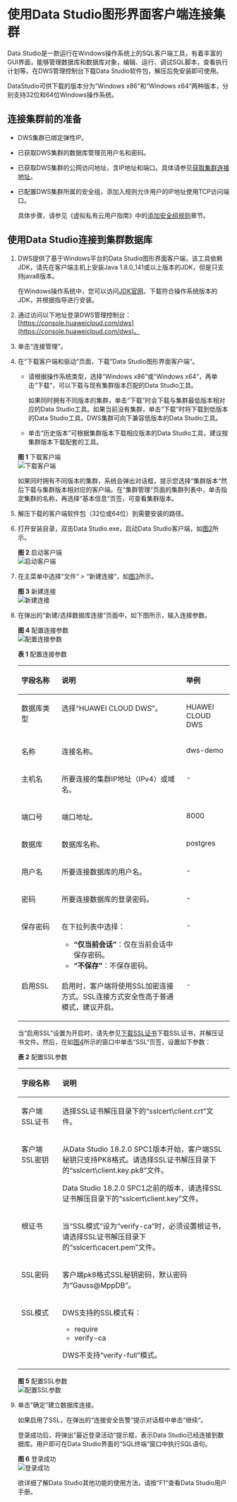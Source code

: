 # 使用Data Studio图形界面客户端连接集群<a name="dws_01_0094"></a>

Data Studio是一款运行在Windows操作系统上的SQL客户端工具，有着丰富的GUI界面，能够管理数据库和数据库对象，编辑、运行、调试SQL脚本，查看执行计划等。在DWS管理控制台下载Data Studio软件包，解压后免安装即可使用。

DataStudio可供下载的版本分为“Windows x86“和“Windows x64“两种版本，分别支持32位和64位Windows操作系统。

## 连接集群前的准备<a name="section83156195500"></a>

-   DWS集群已绑定弹性IP。
-   已获取DWS集群的数据库管理员用户名和密码。
-   已获取DWS集群的公网访问地址，含IP地址和端口。具体请参见[获取集群连接地址](获取集群连接地址.md)。
-   已配置DWS集群所属的安全组，添加入规则允许用户的IP地址使用TCP访问端口。

    具体步骤，请参见《虚拟私有云用户指南》中的[添加安全组规则](https://support.huaweicloud.com/usermanual-vpc/zh-cn_topic_0030969470.html)章节。


## 使用Data Studio连接到集群数据库<a name="section12757151571018"></a>

1.  DWS提供了基于Windows平台的Data Studio图形界面客户端，该工具依赖JDK，请先在客户端主机上安装Java 1.8.0\_141或以上版本的JDK，但是只支持java8版本。

    在Windows操作系统中，您可以访问[JDK官网](https://www.oracle.com/technetwork/java/javase/downloads/jdk8-downloads-2133151.html)，下载符合操作系统版本的JDK，并根据指导进行安装。

2.  通过访问以下地址登录DWS管理控制台：[https://console.huaweicloud.com/dws](https://console.huaweicloud.com/dws)。
3.  单击“连接管理“。
4.  在“下载客户端和驱动“页面，下载“Data Studio图形界面客户端“。

    -   请根据操作系统类型，选择“Windows x86“或“Windows x64“，再单击“下载“，可以下载与现有集群版本匹配的Data Studio工具。

        如果同时拥有不同版本的集群，单击“下载”时会下载与集群最低版本相对应的Data Studio工具。如果当前没有集群，单击“下载”时将下载到低版本的Data Studio工具。DWS集群可向下兼容低版本的Data Studio工具。

    -   单击“历史版本”可根据集群版本下载相应版本的Data Studio工具，建议按集群版本下载配套的工具。

    **图 1**  下载客户端<a name="zh-cn_topic_0107187019_fig68962081218"></a>  
    ![](figures/下载客户端.png "下载客户端")

    如果同时拥有不同版本的集群，系统会弹出对话框，提示您选择“集群版本“然后下载与集群版本相对应的客户端。在“集群管理“页面的集群列表中，单击指定集群的名称，再选择“基本信息“页签，可查看集群版本。

5.  解压下载的客户端软件包（32位或64位）到需要安装的路径。
6.  打开安装目录，双击Data Studio.exe，启动Data Studio客户端，如[图2](#zh-cn_topic_0107187019_fig6324139192412)所示。

    **图 2**  启动客户端<a name="zh-cn_topic_0107187019_fig6324139192412"></a>  
    ![](figures/启动客户端.png "启动客户端")

7.  在主菜单中选择“文件“  \>  “新建连接“，如[图3](#zh-cn_topic_0107187019_fig14311312192811)所示。

    **图 3**  新建连接<a name="zh-cn_topic_0107187019_fig14311312192811"></a>  
    ![](figures/新建连接.png "新建连接")

8.  在弹出的“新建/选择数据库连接“页面中，如下图所示，输入连接参数。

    **图 4**  配置连接参数<a name="zh-cn_topic_0107187019_fig27101723910"></a>  
    ![](figures/配置连接参数.png "配置连接参数")

    **表 1**  配置连接参数

    <a name="zh-cn_topic_0107187019_table79217143912"></a>
    <table><thead align="left"><tr id="zh-cn_topic_0107187019_row88417113910"><th class="cellrowborder" valign="top" width="19.01190119011901%" id="mcps1.2.4.1.1"><p id="zh-cn_topic_0107187019_p167171710393"><a name="zh-cn_topic_0107187019_p167171710393"></a><a name="zh-cn_topic_0107187019_p167171710393"></a>字段名称</p>
    </th>
    <th class="cellrowborder" valign="top" width="58.8058805880588%" id="mcps1.2.4.1.2"><p id="zh-cn_topic_0107187019_p9741716392"><a name="zh-cn_topic_0107187019_p9741716392"></a><a name="zh-cn_topic_0107187019_p9741716392"></a>说明</p>
    </th>
    <th class="cellrowborder" valign="top" width="22.182218221822183%" id="mcps1.2.4.1.3"><p id="zh-cn_topic_0107187019_p88171713915"><a name="zh-cn_topic_0107187019_p88171713915"></a><a name="zh-cn_topic_0107187019_p88171713915"></a>举例</p>
    </th>
    </tr>
    </thead>
    <tbody><tr id="zh-cn_topic_0107187019_row1816716134011"><td class="cellrowborder" valign="top" width="19.01190119011901%" headers="mcps1.2.4.1.1 "><p id="zh-cn_topic_0107187019_p51683131702"><a name="zh-cn_topic_0107187019_p51683131702"></a><a name="zh-cn_topic_0107187019_p51683131702"></a>数据库类型</p>
    </td>
    <td class="cellrowborder" valign="top" width="58.8058805880588%" headers="mcps1.2.4.1.2 "><p id="zh-cn_topic_0107187019_p3297172210156"><a name="zh-cn_topic_0107187019_p3297172210156"></a><a name="zh-cn_topic_0107187019_p3297172210156"></a>选择“HUAWEI CLOUD DWS”。</p>
    </td>
    <td class="cellrowborder" valign="top" width="22.182218221822183%" headers="mcps1.2.4.1.3 "><p id="zh-cn_topic_0107187019_p916914138012"><a name="zh-cn_topic_0107187019_p916914138012"></a><a name="zh-cn_topic_0107187019_p916914138012"></a>HUAWEI CLOUD DWS</p>
    </td>
    </tr>
    <tr id="zh-cn_topic_0107187019_row138017153913"><td class="cellrowborder" valign="top" width="19.01190119011901%" headers="mcps1.2.4.1.1 "><p id="zh-cn_topic_0107187019_p38131716399"><a name="zh-cn_topic_0107187019_p38131716399"></a><a name="zh-cn_topic_0107187019_p38131716399"></a>名称</p>
    </td>
    <td class="cellrowborder" valign="top" width="58.8058805880588%" headers="mcps1.2.4.1.2 "><p id="zh-cn_topic_0107187019_p7813171399"><a name="zh-cn_topic_0107187019_p7813171399"></a><a name="zh-cn_topic_0107187019_p7813171399"></a>连接名称。</p>
    </td>
    <td class="cellrowborder" valign="top" width="22.182218221822183%" headers="mcps1.2.4.1.3 "><p id="zh-cn_topic_0107187019_p11813172392"><a name="zh-cn_topic_0107187019_p11813172392"></a><a name="zh-cn_topic_0107187019_p11813172392"></a>dws-demo</p>
    </td>
    </tr>
    <tr id="zh-cn_topic_0107187019_row178141710395"><td class="cellrowborder" valign="top" width="19.01190119011901%" headers="mcps1.2.4.1.1 "><p id="zh-cn_topic_0107187019_p12812176393"><a name="zh-cn_topic_0107187019_p12812176393"></a><a name="zh-cn_topic_0107187019_p12812176393"></a>主机名</p>
    </td>
    <td class="cellrowborder" valign="top" width="58.8058805880588%" headers="mcps1.2.4.1.2 "><p id="zh-cn_topic_0107187019_p38191720395"><a name="zh-cn_topic_0107187019_p38191720395"></a><a name="zh-cn_topic_0107187019_p38191720395"></a>所要连接的集群IP地址（IPv4）或域名。</p>
    </td>
    <td class="cellrowborder" valign="top" width="22.182218221822183%" headers="mcps1.2.4.1.3 "><p id="zh-cn_topic_0107187019_p88617143914"><a name="zh-cn_topic_0107187019_p88617143914"></a><a name="zh-cn_topic_0107187019_p88617143914"></a>-</p>
    </td>
    </tr>
    <tr id="zh-cn_topic_0107187019_row88151717394"><td class="cellrowborder" valign="top" width="19.01190119011901%" headers="mcps1.2.4.1.1 "><p id="zh-cn_topic_0107187019_p88017123920"><a name="zh-cn_topic_0107187019_p88017123920"></a><a name="zh-cn_topic_0107187019_p88017123920"></a>端口号</p>
    </td>
    <td class="cellrowborder" valign="top" width="58.8058805880588%" headers="mcps1.2.4.1.2 "><p id="zh-cn_topic_0107187019_p2861717396"><a name="zh-cn_topic_0107187019_p2861717396"></a><a name="zh-cn_topic_0107187019_p2861717396"></a>端口地址。</p>
    </td>
    <td class="cellrowborder" valign="top" width="22.182218221822183%" headers="mcps1.2.4.1.3 "><p id="zh-cn_topic_0107187019_p3812176392"><a name="zh-cn_topic_0107187019_p3812176392"></a><a name="zh-cn_topic_0107187019_p3812176392"></a>8000</p>
    </td>
    </tr>
    <tr id="zh-cn_topic_0107187019_row9881783912"><td class="cellrowborder" valign="top" width="19.01190119011901%" headers="mcps1.2.4.1.1 "><p id="zh-cn_topic_0107187019_p158161773917"><a name="zh-cn_topic_0107187019_p158161773917"></a><a name="zh-cn_topic_0107187019_p158161773917"></a>数据库</p>
    </td>
    <td class="cellrowborder" valign="top" width="58.8058805880588%" headers="mcps1.2.4.1.2 "><p id="zh-cn_topic_0107187019_p48111711396"><a name="zh-cn_topic_0107187019_p48111711396"></a><a name="zh-cn_topic_0107187019_p48111711396"></a>数据库名称。</p>
    </td>
    <td class="cellrowborder" valign="top" width="22.182218221822183%" headers="mcps1.2.4.1.3 "><p id="zh-cn_topic_0107187019_p98817133916"><a name="zh-cn_topic_0107187019_p98817133916"></a><a name="zh-cn_topic_0107187019_p98817133916"></a>postgres</p>
    </td>
    </tr>
    <tr id="zh-cn_topic_0107187019_row79151714394"><td class="cellrowborder" valign="top" width="19.01190119011901%" headers="mcps1.2.4.1.1 "><p id="zh-cn_topic_0107187019_p081117133920"><a name="zh-cn_topic_0107187019_p081117133920"></a><a name="zh-cn_topic_0107187019_p081117133920"></a>用户名</p>
    </td>
    <td class="cellrowborder" valign="top" width="58.8058805880588%" headers="mcps1.2.4.1.2 "><p id="zh-cn_topic_0107187019_p10911171395"><a name="zh-cn_topic_0107187019_p10911171395"></a><a name="zh-cn_topic_0107187019_p10911171395"></a>所要连接数据库的用户名。</p>
    </td>
    <td class="cellrowborder" valign="top" width="22.182218221822183%" headers="mcps1.2.4.1.3 "><p id="zh-cn_topic_0107187019_p10991783915"><a name="zh-cn_topic_0107187019_p10991783915"></a><a name="zh-cn_topic_0107187019_p10991783915"></a>-</p>
    </td>
    </tr>
    <tr id="zh-cn_topic_0107187019_row18961717397"><td class="cellrowborder" valign="top" width="19.01190119011901%" headers="mcps1.2.4.1.1 "><p id="zh-cn_topic_0107187019_p1391917163910"><a name="zh-cn_topic_0107187019_p1391917163910"></a><a name="zh-cn_topic_0107187019_p1391917163910"></a>密码</p>
    </td>
    <td class="cellrowborder" valign="top" width="58.8058805880588%" headers="mcps1.2.4.1.2 "><p id="zh-cn_topic_0107187019_p149101753912"><a name="zh-cn_topic_0107187019_p149101753912"></a><a name="zh-cn_topic_0107187019_p149101753912"></a>所要连接数据库的登录密码。</p>
    </td>
    <td class="cellrowborder" valign="top" width="22.182218221822183%" headers="mcps1.2.4.1.3 "><p id="zh-cn_topic_0107187019_p9921719399"><a name="zh-cn_topic_0107187019_p9921719399"></a><a name="zh-cn_topic_0107187019_p9921719399"></a>-</p>
    </td>
    </tr>
    <tr id="zh-cn_topic_0107187019_row86069127252"><td class="cellrowborder" valign="top" width="19.01190119011901%" headers="mcps1.2.4.1.1 "><p id="zh-cn_topic_0107187019_p3607121212519"><a name="zh-cn_topic_0107187019_p3607121212519"></a><a name="zh-cn_topic_0107187019_p3607121212519"></a>保存密码</p>
    </td>
    <td class="cellrowborder" valign="top" width="58.8058805880588%" headers="mcps1.2.4.1.2 "><p id="zh-cn_topic_0107187019_p17607111212511"><a name="zh-cn_topic_0107187019_p17607111212511"></a><a name="zh-cn_topic_0107187019_p17607111212511"></a>在下拉列表中选择：</p>
    <a name="zh-cn_topic_0107187019_ul37500309263"></a><a name="zh-cn_topic_0107187019_ul37500309263"></a><ul id="zh-cn_topic_0107187019_ul37500309263"><li><strong id="zh-cn_topic_0107187019_b1675011302264"><a name="zh-cn_topic_0107187019_b1675011302264"></a><a name="zh-cn_topic_0107187019_b1675011302264"></a><span class="uicontrol" id="zh-cn_topic_0107187019_uicontrol1226118213278"><a name="zh-cn_topic_0107187019_uicontrol1226118213278"></a><a name="zh-cn_topic_0107187019_uicontrol1226118213278"></a>“仅当前会话”</span></strong>：仅在当前会话中保存密码。</li><li><strong id="zh-cn_topic_0107187019_b1091204022619"><a name="zh-cn_topic_0107187019_b1091204022619"></a><a name="zh-cn_topic_0107187019_b1091204022619"></a><span class="uicontrol" id="zh-cn_topic_0107187019_uicontrol72114622712"><a name="zh-cn_topic_0107187019_uicontrol72114622712"></a><a name="zh-cn_topic_0107187019_uicontrol72114622712"></a>“不保存”</span></strong>：不保存密码。</li></ul>
    </td>
    <td class="cellrowborder" valign="top" width="22.182218221822183%" headers="mcps1.2.4.1.3 "><p id="zh-cn_topic_0107187019_p5607512192513"><a name="zh-cn_topic_0107187019_p5607512192513"></a><a name="zh-cn_topic_0107187019_p5607512192513"></a>-</p>
    </td>
    </tr>
    <tr id="zh-cn_topic_0107187019_row1380819420192"><td class="cellrowborder" valign="top" width="19.01190119011901%" headers="mcps1.2.4.1.1 "><p id="zh-cn_topic_0107187019_p880824281913"><a name="zh-cn_topic_0107187019_p880824281913"></a><a name="zh-cn_topic_0107187019_p880824281913"></a>启用SSL</p>
    </td>
    <td class="cellrowborder" valign="top" width="58.8058805880588%" headers="mcps1.2.4.1.2 "><p id="zh-cn_topic_0107187019_p1480994211197"><a name="zh-cn_topic_0107187019_p1480994211197"></a><a name="zh-cn_topic_0107187019_p1480994211197"></a>启用时，客户端将使用SSL加密连接方式。SSL连接方式安全性高于普通模式，建议开启。</p>
    </td>
    <td class="cellrowborder" valign="top" width="22.182218221822183%" headers="mcps1.2.4.1.3 "><p id="zh-cn_topic_0107187019_p280954217195"><a name="zh-cn_topic_0107187019_p280954217195"></a><a name="zh-cn_topic_0107187019_p280954217195"></a>-</p>
    </td>
    </tr>
    </tbody>
    </table>

    当“启用SSL”设置为开启时，请先参见[下载SSL证书](https://support.huaweicloud.com/mgtg-dws/dws_01_0083.html)下载SSL证书，并解压证书文件。然后，在如[图4](#zh-cn_topic_0107187019_fig27101723910)所示的窗口中单击“SSL“页签，设置如下参数：

    **表 2**  配置SSL参数

    <a name="zh-cn_topic_0107187019_table1512855203112"></a>
    <table><thead align="left"><tr id="zh-cn_topic_0107187019_row171317551318"><th class="cellrowborder" valign="top" width="19.38%" id="mcps1.2.3.1.1"><p id="zh-cn_topic_0107187019_p18131955133117"><a name="zh-cn_topic_0107187019_p18131955133117"></a><a name="zh-cn_topic_0107187019_p18131955133117"></a>字段名称</p>
    </th>
    <th class="cellrowborder" valign="top" width="80.62%" id="mcps1.2.3.1.2"><p id="zh-cn_topic_0107187019_p19137554319"><a name="zh-cn_topic_0107187019_p19137554319"></a><a name="zh-cn_topic_0107187019_p19137554319"></a>说明</p>
    </th>
    </tr>
    </thead>
    <tbody><tr id="zh-cn_topic_0107187019_row61425513112"><td class="cellrowborder" valign="top" width="19.38%" headers="mcps1.2.3.1.1 "><p id="zh-cn_topic_0107187019_p1514955133113"><a name="zh-cn_topic_0107187019_p1514955133113"></a><a name="zh-cn_topic_0107187019_p1514955133113"></a>客户端SSL证书</p>
    </td>
    <td class="cellrowborder" valign="top" width="80.62%" headers="mcps1.2.3.1.2 "><p id="zh-cn_topic_0107187019_p3141055193115"><a name="zh-cn_topic_0107187019_p3141055193115"></a><a name="zh-cn_topic_0107187019_p3141055193115"></a>选择SSL证书解压目录下的<span class="filepath" id="zh-cn_topic_0107187019_filepath13178154343514"><a name="zh-cn_topic_0107187019_filepath13178154343514"></a><a name="zh-cn_topic_0107187019_filepath13178154343514"></a>“sslcert\client.crt”</span>文件。</p>
    </td>
    </tr>
    <tr id="zh-cn_topic_0107187019_row15151555123117"><td class="cellrowborder" valign="top" width="19.38%" headers="mcps1.2.3.1.1 "><p id="zh-cn_topic_0107187019_p121516558317"><a name="zh-cn_topic_0107187019_p121516558317"></a><a name="zh-cn_topic_0107187019_p121516558317"></a>客户端SSL密钥</p>
    </td>
    <td class="cellrowborder" valign="top" width="80.62%" headers="mcps1.2.3.1.2 "><p id="zh-cn_topic_0107187019_p7151255113113"><a name="zh-cn_topic_0107187019_p7151255113113"></a><a name="zh-cn_topic_0107187019_p7151255113113"></a>从Data Studio 18.2.0 SPC1版本开始，客户端SSL秘钥只支持PK8格式。请选择SSL证书解压目录下的<span class="filepath" id="zh-cn_topic_0107187019_filepath780753173512"><a name="zh-cn_topic_0107187019_filepath780753173512"></a><a name="zh-cn_topic_0107187019_filepath780753173512"></a>“sslcert\client.key.pk8”</span>文件。</p>
    <p id="zh-cn_topic_0107187019_p8531535123613"><a name="zh-cn_topic_0107187019_p8531535123613"></a><a name="zh-cn_topic_0107187019_p8531535123613"></a>Data Studio 18.2.0 SPC1之前的版本，请选择SSL证书解压目录下的<span class="filepath" id="zh-cn_topic_0107187019_filepath53171556378"><a name="zh-cn_topic_0107187019_filepath53171556378"></a><a name="zh-cn_topic_0107187019_filepath53171556378"></a>“sslcert\client.key”</span>文件。</p>
    </td>
    </tr>
    <tr id="zh-cn_topic_0107187019_row15151655103110"><td class="cellrowborder" valign="top" width="19.38%" headers="mcps1.2.3.1.1 "><p id="zh-cn_topic_0107187019_p91575583118"><a name="zh-cn_topic_0107187019_p91575583118"></a><a name="zh-cn_topic_0107187019_p91575583118"></a>根证书</p>
    </td>
    <td class="cellrowborder" valign="top" width="80.62%" headers="mcps1.2.3.1.2 "><p id="zh-cn_topic_0107187019_p1531243911409"><a name="zh-cn_topic_0107187019_p1531243911409"></a><a name="zh-cn_topic_0107187019_p1531243911409"></a>当<span class="parmname" id="zh-cn_topic_0107187019_parmname48081030144115"><a name="zh-cn_topic_0107187019_parmname48081030144115"></a><a name="zh-cn_topic_0107187019_parmname48081030144115"></a>“SSL模式”</span>设为<span class="parmvalue" id="zh-cn_topic_0107187019_parmvalue14808203011416"><a name="zh-cn_topic_0107187019_parmvalue14808203011416"></a><a name="zh-cn_topic_0107187019_parmvalue14808203011416"></a>“verify-ca”</span>时，必须设置根证书，请选择SSL证书解压目录下的<span class="filepath" id="zh-cn_topic_0107187019_filepath1754855718409"><a name="zh-cn_topic_0107187019_filepath1754855718409"></a><a name="zh-cn_topic_0107187019_filepath1754855718409"></a>“sslcert\cacert.pem”</span>文件。</p>
    </td>
    </tr>
    <tr id="zh-cn_topic_0107187019_row51625510311"><td class="cellrowborder" valign="top" width="19.38%" headers="mcps1.2.3.1.1 "><p id="zh-cn_topic_0107187019_p516125517315"><a name="zh-cn_topic_0107187019_p516125517315"></a><a name="zh-cn_topic_0107187019_p516125517315"></a>SSL密码</p>
    </td>
    <td class="cellrowborder" valign="top" width="80.62%" headers="mcps1.2.3.1.2 "><p id="zh-cn_topic_0107187019_p21655516313"><a name="zh-cn_topic_0107187019_p21655516313"></a><a name="zh-cn_topic_0107187019_p21655516313"></a>客户端pk8格式SSL秘钥密码，默认密码为<span class="parmvalue" id="zh-cn_topic_0107187019_parmvalue1742854019441"><a name="zh-cn_topic_0107187019_parmvalue1742854019441"></a><a name="zh-cn_topic_0107187019_parmvalue1742854019441"></a>“Gauss@MppDB”</span>。</p>
    </td>
    </tr>
    <tr id="zh-cn_topic_0107187019_row1916155583118"><td class="cellrowborder" valign="top" width="19.38%" headers="mcps1.2.3.1.1 "><p id="zh-cn_topic_0107187019_p616115515312"><a name="zh-cn_topic_0107187019_p616115515312"></a><a name="zh-cn_topic_0107187019_p616115515312"></a>SSL模式</p>
    </td>
    <td class="cellrowborder" valign="top" width="80.62%" headers="mcps1.2.3.1.2 "><p id="zh-cn_topic_0107187019_p1380624518403"><a name="zh-cn_topic_0107187019_p1380624518403"></a><a name="zh-cn_topic_0107187019_p1380624518403"></a>DWS支持的SSL模式有：</p>
    <a name="zh-cn_topic_0107187019_ul174486715440"></a><a name="zh-cn_topic_0107187019_ul174486715440"></a><ul id="zh-cn_topic_0107187019_ul174486715440"><li>require</li><li>verify-ca</li></ul>
    <p id="zh-cn_topic_0107187019_p10351254114217"><a name="zh-cn_topic_0107187019_p10351254114217"></a><a name="zh-cn_topic_0107187019_p10351254114217"></a>DWS不支持<span class="parmvalue" id="zh-cn_topic_0107187019_parmvalue11879175512423"><a name="zh-cn_topic_0107187019_parmvalue11879175512423"></a><a name="zh-cn_topic_0107187019_parmvalue11879175512423"></a>“verify-full”</span>模式。</p>
    </td>
    </tr>
    </tbody>
    </table>

    **图 5**  配置SSL参数<a name="zh-cn_topic_0107187019_fig2491192219469"></a>  
    ![](figures/配置SSL参数.png "配置SSL参数")

9.  单击“确定“建立数据库连接。

    如果启用了SSL，在弹出的“连接安全告警“提示对话框中单击“继续“。

    登录成功后，将弹出“最近登录活动“提示框，表示Data Studio已经连接到数据库。用户即可在Data Studio界面的“SQL终端“窗口中执行SQL语句。

    **图 6**  登录成功<a name="zh-cn_topic_0107187019_fig1860617443213"></a>  
    ![](figures/登录成功.png "登录成功")

    欲详细了解Data Studio其他功能的使用方法，请按“F1“查看Data Studio用户手册。


